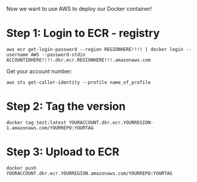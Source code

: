 Now we want to use AWS to deploy our Docker container!

# Step 1: Login to ECR - registry

```
aws ecr get-login-password --region REGIONHERE!!!! | docker login --username AWS --password-stdin ACCOUNTIDHERE!!!!.dkr.ecr.REGIONHERE!!!.amazonaws.com
```

Get your account number:

```
aws sts get-caller-identity --profile name_of_profile
```

# Step 2: Tag the version

```
docker tag test:latest YOURACCOUNT.dkr.ecr.YOURREGION-1.amazonaws.com/YOURREPO:YOURTAG
```

# Step 3: Upload to ECR

```
docker push YOURACCOUNT.dkr.ecr.YOURREGION.amazonaws.com/YOURREPO:YOURTAG
```
